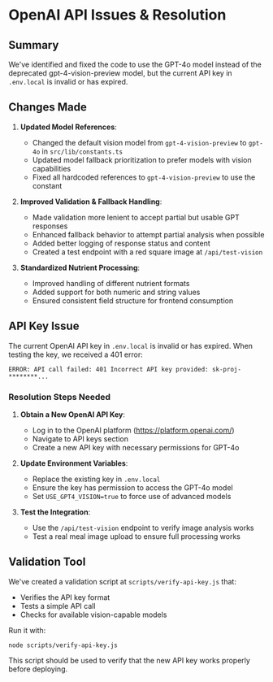# OpenAI API Issues & Resolution

## Summary

We've identified and fixed the code to use the GPT-4o model instead of the deprecated gpt-4-vision-preview model, but the current API key in `.env.local` is invalid or has expired.

## Changes Made

1. **Updated Model References**:
   - Changed the default vision model from `gpt-4-vision-preview` to `gpt-4o` in `src/lib/constants.ts`
   - Updated model fallback prioritization to prefer models with vision capabilities
   - Fixed all hardcoded references to `gpt-4-vision-preview` to use the constant

2. **Improved Validation & Fallback Handling**:
   - Made validation more lenient to accept partial but usable GPT responses
   - Enhanced fallback behavior to attempt partial analysis when possible
   - Added better logging of response status and content
   - Created a test endpoint with a red square image at `/api/test-vision`

3. **Standardized Nutrient Processing**:
   - Improved handling of different nutrient formats
   - Added support for both numeric and string values
   - Ensured consistent field structure for frontend consumption

## API Key Issue

The current OpenAI API key in `.env.local` is invalid or has expired. When testing the key, we received a 401 error:

```
ERROR: API call failed: 401 Incorrect API key provided: sk-proj-********...
```

### Resolution Steps Needed

1. **Obtain a New OpenAI API Key**:
   - Log in to the OpenAI platform (https://platform.openai.com/)
   - Navigate to API keys section
   - Create a new API key with necessary permissions for GPT-4o

2. **Update Environment Variables**:
   - Replace the existing key in `.env.local`
   - Ensure the key has permission to access the GPT-4o model
   - Set `USE_GPT4_VISION=true` to force use of advanced models

3. **Test the Integration**:
   - Use the `/api/test-vision` endpoint to verify image analysis works
   - Test a real meal image upload to ensure full processing works

## Validation Tool

We've created a validation script at `scripts/verify-api-key.js` that:
- Verifies the API key format
- Tests a simple API call
- Checks for available vision-capable models

Run it with:
```
node scripts/verify-api-key.js
```

This script should be used to verify that the new API key works properly before deploying. 